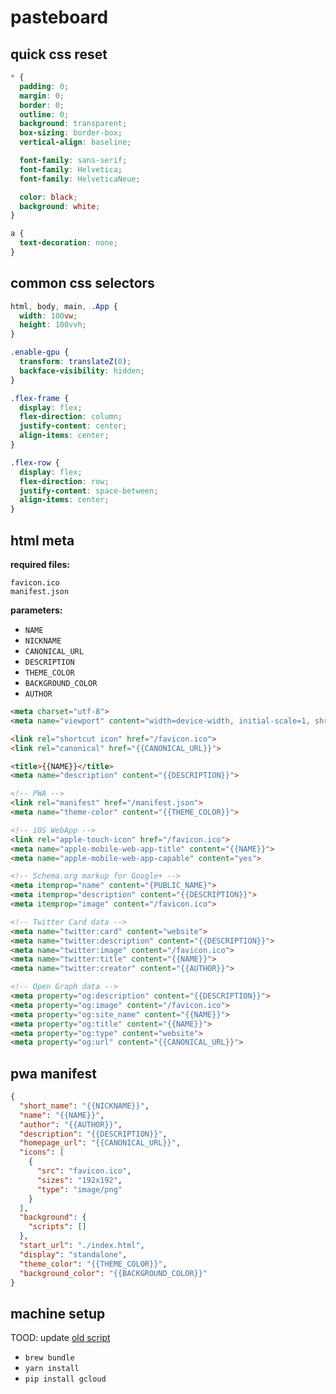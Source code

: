 # pasteboard

## quick css reset

```css
* {
  padding: 0;
  margin: 0;
  border: 0;
  outline: 0;
  background: transparent;
  box-sizing: border-box;
  vertical-align: baseline;

  font-family: sans-serif;
  font-family: Helvetica;
  font-family: HelveticaNeue;

  color: black;
  background: white;
}

a {
  text-decoration: none;
}
```

## common css selectors

```css
html, body, main, .App {
  width: 100vw;
  height: 100vvh;
}

.enable-gpu {
  transform: translateZ(0);
  backface-visibility: hidden;
}

.flex-frame {
  display: flex;
  flex-direction: column;
  justify-content: center;
  align-items: center;
}

.flex-row {
  display: flex;
  flex-direction: row;
  justify-content: space-between;
  align-items: center;
}
```


## html meta

**required files:**

```
favicon.ico
manifest.json
```

**parameters:**

- `NAME`
- `NICKNAME`
- `CANONICAL_URL`
- `DESCRIPTION`
- `THEME_COLOR`
- `BACKGROUND_COLOR`
- `AUTHOR`

```html
<meta charset="utf-8">
<meta name="viewport" content="width=device-width, initial-scale=1, shrink-to-fit=no">

<link rel="shortcut icon" href="/favicon.ico">
<link rel="canonical" href="{{CANONICAL_URL}}">

<title>{{NAME}}</title>
<meta name="description" content="{{DESCRIPTION}}">

<!-- PWA -->
<link rel="manifest" href="/manifest.json">
<meta name="theme-color" content="{{THEME_COLOR}}">

<!-- iOS WebApp -->
<link rel="apple-touch-icon" href="/favicon.ico">
<meta name="apple-mobile-web-app-title" content="{{NAME}}">
<meta name="apple-mobile-web-app-capable" content="yes">

<!-- Schema.org markup for Google+ -->
<meta itemprop="name" content="{PUBLIC_NAME}">
<meta itemprop="description" content="{{DESCRIPTION}}">
<meta itemprop="image" content="/favicon.ico">

<!-- Twitter Card data -->
<meta name="twitter:card" content="website">
<meta name="twitter:description" content="{{DESCRIPTION}}">
<meta name="twitter:image" content="/favicon.ico">
<meta name="twitter:title" content="{{NAME}}">
<meta name="twitter:creator" content="{{AUTHOR}}">

<!-- Open Graph data -->
<meta property="og:description" content="{{DESCRIPTION}}">
<meta property="og:image" content="/favicon.ico">
<meta property="og:site_name" content="{{NAME}}">
<meta property="og:title" content="{{NAME}}">
<meta property="og:type" content="website">
<meta property="og:url" content="{{CANONICAL_URL}}">
```

## pwa manifest

```json
{
  "short_name": "{{NICKNAME}}",
  "name": "{{NAME}}",
  "author": "{{AUTHOR}}",
  "description": "{{DESCRIPTION}}",
  "homepage_url": "{{CANONICAL_URL}}",
  "icons": [
    {
      "src": "favicon.ico",
      "sizes": "192x192",
      "type": "image/png"
    }
  ],
  "background": {
    "scripts": []
  },
  "start_url": "./index.html",
  "display": "standalone",
  "theme_color": "{{THEME_COLOR}}",
  "background_color": "{{BACKGROUND_COLOR}}"
}
```

## machine setup

TOOD: update [old script](https://gist.github.com/daniellacosse/a1725731a448512c04d849f6101b32d9)

- `brew bundle`
- `yarn install`
- `pip install gcloud`
